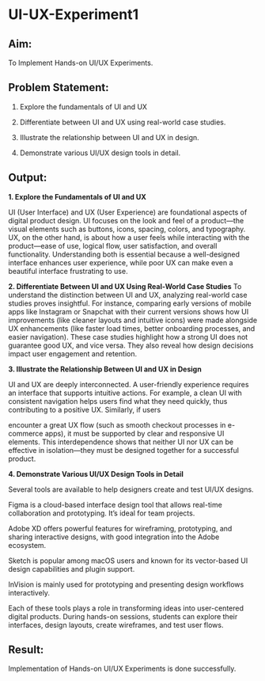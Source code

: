 # UI-UX-Experiment1

## Aim:

To Implement Hands-on UI/UX Experiments.

## Problem Statement:

1. Explore the fundamentals of UI and UX 

2. Differentiate between UI and UX using real-world case studies.

3. Illustrate the relationship between UI and UX in design.

4. Demonstrate various UI/UX design tools in detail.


## Output:

**1. Explore the Fundamentals of UI and UX**

UI (User Interface) and UX (User Experience) are foundational aspects of digital product design. UI focuses on the look and feel of a product—the visual elements such as buttons, icons, spacing, colors, and typography. UX, on the other hand, is about how a user feels while interacting with the product—ease of use, logical flow, user satisfaction, and overall functionality. Understanding both is essential because a well-designed interface enhances user experience, while poor UX can make even a beautiful interface frustrating to use.

**2. Differentiate Between UI and UX Using Real-World Case Studies**
To understand the distinction between UI and UX, analyzing real-world case studies proves insightful. For instance, comparing early versions of mobile apps like Instagram or Snapchat with their current versions shows how UI improvements (like cleaner layouts and intuitive icons) were made alongside UX enhancements (like faster load times, better onboarding processes, and easier navigation). These case studies highlight how a strong UI does not guarantee good UX, and vice versa. They also reveal how design decisions impact user engagement and retention.

**3. Illustrate the Relationship Between UI and UX in Design**

UI and UX are deeply interconnected. A user-friendly experience requires an interface that supports intuitive actions. For example, a clean UI with consistent navigation helps users find what they need quickly, thus contributing to a positive UX. Similarly, if users 

encounter a great UX flow (such as smooth checkout processes in e-commerce apps), it must be supported by clear and responsive UI elements. This interdependence shows that neither UI nor UX can be effective in isolation—they must be designed together for a successful product.

**4. Demonstrate Various UI/UX Design Tools in Detail**

Several tools are available to help designers create and test UI/UX designs.

Figma is a cloud-based interface design tool that allows real-time collaboration and prototyping. It’s ideal for team projects.

Adobe XD offers powerful features for wireframing, prototyping, and sharing interactive designs, with good integration into the Adobe ecosystem.

Sketch is popular among macOS users and known for its vector-based UI design capabilities and plugin support.

InVision is mainly used for prototyping and presenting design workflows interactively.

 Each of these tools plays a role in transforming ideas into user-centered digital products. During hands-on sessions, students can explore their interfaces, design layouts, create wireframes, and test user flows.

## Result:

Implementation of Hands-on UI/UX Experiments is done successfully.
